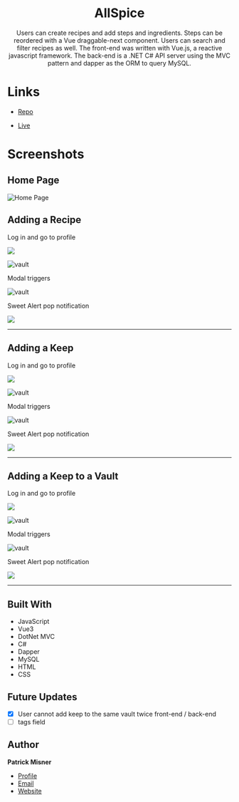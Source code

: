 
<h1 align="center"><project-name> AllSpice</h1>

<p align="center"><project-description>Users can create recipes and add steps and ingredients. Steps can be reordered with a Vue draggable-next component. Users can search and filter recipes as well. The front-end was written with Vue.js, a reactive javascript framework. The back-end is a .NET C# API server using the MVC pattern and dapper as the ORM to query MySQL.</p>

# Links

- [Repo](https://github.com/patrick-misner/allspice "Keeper Repo")

- [Live](https://all-spice.herokuapp.com/ "Live View")



# Screenshots

## Home Page

![Home Page](/src/assets/img/homepage.png "Home Page")




## Adding a Recipe

Log in and go to profile

![](/Keepr.client/src/assets/img/myprofile.png)

![vault](/Keepr.client/src/assets/img/addvault.png)

Modal triggers

![vault](/Keepr.client/src/assets/img/privatevault.png)

Sweet Alert pop notification

![](/Keepr.client/src/assets/img/Pop-notify.png)
- - -
## Adding a Keep

Log in and go to profile

![](/Keepr.client/src/assets/img/myprofile.png)

![vault](/Keepr.client/src/assets/img/addkeep.png)

Modal triggers

![vault](/Keepr.client/src/assets/img/keepform.png)

Sweet Alert pop notification

![](/Keepr.client/src/assets/img/keep-pop.png)

- - -
## Adding a Keep to a Vault

Log in and go to profile

![](/Keepr.client/src/assets/img/myprofile.png)

![vault](/Keepr.client/src/assets/img/addkeep.png)

Modal triggers

![vault](/Keepr.client/src/assets/img/keepform.png)

Sweet Alert pop notification

![](/Keepr.client/src/assets/img/keep-pop.png)

- - -



## Built With


- JavaScript
- Vue3
- DotNet MVC
- C#
- Dapper
- MySQL
- HTML
- CSS

## Future Updates

- [x] User cannot add keep to the same vault twice front-end / back-end
- [ ] tags field

## Author

**Patrick Misner**

- [Profile](https://github.com/patrick-misner "Patrick Misner")
- [Email](mailto:misner.patrick@gmail.com?subject=Hi "Hi!")
- [Website](https://kingtechnologies.in "Welcome")

